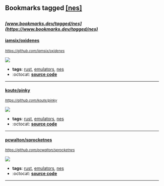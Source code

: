 ## Bookmarks tagged [[nes]](https://www.bookmarks.dev?q=[nes])

_<sup><sup>[www.bookmarks.dev/tagged/nes](https://www.bookmarks.dev/tagged/nes)</sup></sup>_
---
#### [iamsix/oxidenes](https://github.com/iamsix/oxidenes)
_<sup>https://github.com/iamsix/oxidenes</sup>_

[<img src="https://api.travis-ci.org/iamsix/oxidenes.svg?branch=master">](https://travis-ci.org/iamsix/oxidenes)
* **tags**: [rust](../tagged/rust.md), [emulators](../tagged/emulators.md), [nes](../tagged/nes.md)
* :octocat: **[source code](https://github.com/iamsix/oxidenes)**
---
#### [koute/pinky](https://github.com/koute/pinky)
_<sup>https://github.com/koute/pinky</sup>_

[<img src="https://api.travis-ci.org/koute/pinky.svg?branch=master">](https://travis-ci.org/koute/pinky)
* **tags**: [rust](../tagged/rust.md), [emulators](../tagged/emulators.md), [nes](../tagged/nes.md)
* :octocat: **[source code](https://github.com/koute/pinky)**
---
#### [pcwalton/sprocketnes](https://github.com/pcwalton/sprocketnes)
_<sup>https://github.com/pcwalton/sprocketnes</sup>_

[<img src="https://api.travis-ci.org/pcwalton/sprocketnes.svg?branch=master">](https://travis-ci.org/pcwalton/sprocketnes)
* **tags**: [rust](../tagged/rust.md), [emulators](../tagged/emulators.md), [nes](../tagged/nes.md)
* :octocat: **[source code](https://github.com/pcwalton/sprocketnes)**
---
